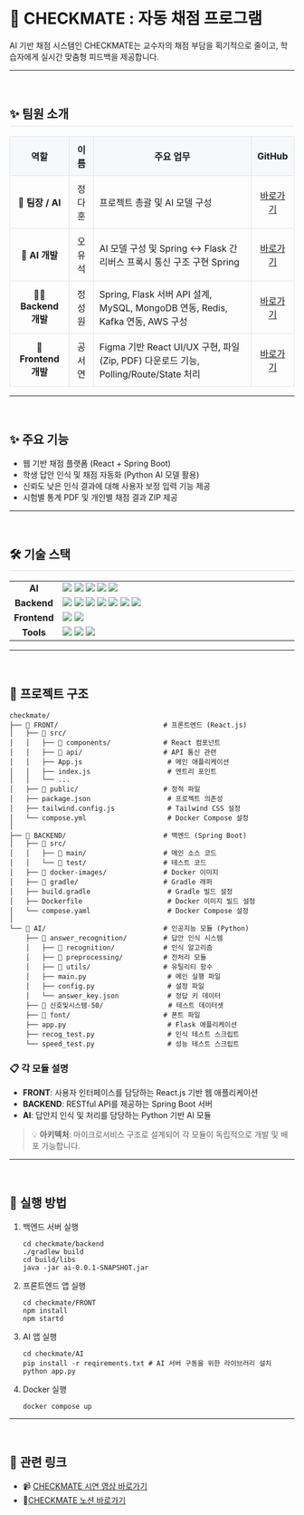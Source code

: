 <h1>🎯 CHECKMATE : 자동 채점 프로그램</h1>
<p> AI 기반 채점 시스템인 CHECKMATE는 교수자의 채점 부담을 획기적으로 줄이고, 학습자에게 실시간 맞춤형 피드백을 제공합니다.</p>
<hr>
<br>
<div id="team-embers">
  <h2 style="border-bottom: 2px solid #eaecef; padding-bottom: 0.3em;">✨ 팀원 소개</h2>
  <table style="width: 100%; border-collapse: collapse; text-align: center;">
    <thead>
      <tr style="background-color: #f6f8fa;">
        <th style="padding: 10px; border: 1px solid #dfe2e5;">역할</th>
        <th style="padding: 10px; border: 1px solid #dfe2e5;">이름</th>
        <th style="padding: 10px; border: 1px solid #dfe2e5;">주요 업무</th>
        <th style="padding: 10px; border: 1px solid #dfe2e5;">GitHub</th>
      </tr>
    </thead>
    <tbody>
      <tr>
        <td style="padding: 10px; border: 1px solid #dfe2e5;">👑 <strong>팀장 / AI</strong></td>
        <td style="padding: 10px; border: 1px solid #dfe2e5;">정다훈</td>
        <td style="padding: 10px; border: 1px solid #dfe2e5; text-align: left;">프로젝트 총괄 및 AI 모델 구성</td>
        <td style="padding: 10px; border: 1px solid #dfe2e5;"><a href="https://github.com/Downy-newlearner">바로가기</a></td>
      </tr>
      <tr>
        <td style="padding: 10px; border: 1px solid #dfe2e5;">🧩 <strong>AI 개발</strong></td>
        <td style="padding: 10px; border: 1px solid #dfe2e5;">오유석</td>
        <td style="padding: 10px; border: 1px solid #dfe2e5; text-align: left;">AI 모델 구성 및 Spring ↔ Flask 간 리버스 프록시 통신 구조 구현 Spring </td>
        <td style="padding: 10px; border: 1px solid #dfe2e5;"><a href="https://github.com/DKUSeok2">바로가기</a></td>
      </tr>
      <tr>
        <td style="padding: 10px; border: 1px solid #dfe2e5;">🧑‍💻 <strong>Backend 개발</strong></td>
        <td style="padding: 10px; border: 1px solid #dfe2e5;">정성원</td>
        <td style="padding: 10px; border: 1px solid #dfe2e5; text-align: left;">Spring, Flask 서버 API 설계, MySQL, MongoDB 연동, Redis, Kafka 연동, AWS 구성</td>
        <td style="padding: 10px; border: 1px solid #dfe2e5;"><a href="https://github.com/woniwory">바로가기</a></td>
      </tr>
      <tr>
        <td style="padding: 10px; border: 1px solid #dfe2e5;">🎨 <strong>Frontend 개발</strong></td>
        <td style="padding: 10px; border: 1px solid #dfe2e5;">공서연</td>
        <td style="padding: 10px; border: 1px solid #dfe2e5; text-align: left;">Figma 기반 React UI/UX 구현, 파일(Zip, PDF) 다운로드 기능, Polling/Route/State 처리</td>
        <td style="padding: 10px; border: 1px solid #dfe2e5;"><a href="https://github.com/seoyeeon">바로가기</a></td>
      </tr>
    </tbody>
  </table>
</div>
<hr>
<br>
<h2>✨ 주요 기능</h2>
<ul>
  <li>웹 기반 채점 플랫폼 (React + Spring Boot)</li>
  <li>학생 답안 인식 및 채점 자동화 (Python AI 모델 활용)</li>
  <li>신뢰도 낮은 인식 결과에 대해 사용자 보정 입력 기능 제공</li>
  <li>시험별 통계 PDF 및 개인별 채점 결과 ZIP 제공</li>
</ul>
<hr>
<br>
<div id="tech-stack">
  <h2 style="border-bottom: 2px solid #eaecef; padding-bottom: 0.3em;">🛠️ 기술 스택</h2>
  <table style="width: 100%;">
    <tbody>
      <tr>
        <td style="width: 15%; text-align: center;"><strong>AI</strong></td>
        <td><img src="https://img.shields.io/badge/Python-3776AB?style=for-the-badge&logo=python&logoColor=white">  <img src="https://img.shields.io/badge/Flask-000000?style=for-the-badge&logo=flask&logoColor=white"  <img src="https://img.shields.io/badge/TensorFlow-FF6F00?style=for-the-badge&logo=Tensorflow&logoColor=black"> <img src="https://img.shields.io/badge/Tensorflow-FF6F00?style=for-the-badge&logo=tensorflow&logoColor=white"> <img src="https://img.shields.io/badge/PyTorch-EE4C2C?style=for-the-badge&logo=pytorch&logoColor=white"> <img src="https://img.shields.io/badge/OpenCV-5C3EE8?style=for-the-badge&logo=opencv&logoColor=white"></td>
      </tr>
      <tr>
        <td style="text-align: center;"><strong>Backend</strong></td>
        <td><img src="https://img.shields.io/badge/Spring Boot-6DB33F?style=for-the-badge&logo=spring&logoColor=white"> <img src="https://img.shields.io/badge/Flask-000000?style=for-the-badge&logo=flask&logoColor=white"> <img src="https://img.shields.io/badge/MySQL-4479A1?style=for-the-badge&logo=mysql&logoColor=white"> <img src="https://img.shields.io/badge/MongoDB-47A248?style=for-the-badge&logo=mongodb&logoColor=white"> <img src="https://img.shields.io/badge/Apache Kafka-231F20?style=for-the-badge&logo=apachekafka&logoColor=white"> <img src="https://img.shields.io/badge/Redis-FF4438?style=for-the-badge&logo=redis&logoColor=white"> <img src="https://img.shields.io/badge/AWS-000000?style=for-the-badge&logo=aws&logoColor=black"></td>
      </tr>
      <tr>
        <td style="text-align: center;"><strong>Frontend</strong></td>
        <td><img src="https://img.shields.io/badge/React-61DAFB?style=for-the-badge&logo=react&logoColor=white"> <img src="https://img.shields.io/badge/JavaScript-F7DF1E?style=for-the-badge&logo=javascript&logoColor=white"></td>
      </tr>
      <tr>
        <td style="text-align: center;"><strong>Tools</strong></td>
        <td><img src="https://img.shields.io/badge/Git-F05032?style=for-the-badge&logo=git&logoColor=white"> <img src="https://img.shields.io/badge/GitHub-181717?style=for-the-badge&logo=github&logoColor=white"> <img src="https://img.shields.io/badge/Docker-2496ED?style=for-the-badge&logo=docker&logoColor=white"></td></td> 
      </tr>
    </tbody>
  </table>
</div>

<hr>
<br>
<h2>📁 프로젝트 구조</h2>

```
checkmate/
├── 📁 FRONT/                          # 프론트엔드 (React.js)
│   ├── 📁 src/
│   │   ├── 📁 components/             # React 컴포넌트
│   │   ├── 📁 api/                    # API 통신 관련
│   │   ├── App.js                     # 메인 애플리케이션
│   │   ├── index.js                   # 엔트리 포인트
│   │   └── ...
│   ├── 📁 public/                     # 정적 파일
│   ├── package.json                   # 프로젝트 의존성
│   ├── tailwind.config.js             # Tailwind CSS 설정
│   └── compose.yml                    # Docker Compose 설정
│
├── 📁 BACKEND/                        # 백엔드 (Spring Boot)
│   ├── 📁 src/
│   │   ├── 📁 main/                   # 메인 소스 코드
│   │   └── 📁 test/                   # 테스트 코드
│   ├── 📁 docker-images/              # Docker 이미지
│   ├── 📁 gradle/                     # Gradle 래퍼
│   ├── build.gradle                   # Gradle 빌드 설정
│   ├── Dockerfile                     # Docker 이미지 빌드 설정
│   └── compose.yaml                   # Docker Compose 설정
│
└── 📁 AI/                             # 인공지능 모듈 (Python)
    ├── 📁 answer_recognition/         # 답안 인식 시스템
    │   ├── 📁 recognition/            # 인식 알고리즘
    │   ├── 📁 preprocessing/          # 전처리 모듈
    │   ├── 📁 utils/                  # 유틸리티 함수
    │   ├── main.py                    # 메인 실행 파일
    │   ├── config.py                  # 설정 파일
    │   └── answer_key.json            # 정답 키 데이터
    ├── 📁 신호및시스템-50/                # 테스트 데이터셋
    ├── 📁 font/                       # 폰트 파일
    ├── app.py                         # Flask 애플리케이션
    ├── recog_test.py                  # 인식 테스트 스크립트
    └── speed_test.py                  # 성능 테스트 스크립트
```

### 📋 각 모듈 설명

- **FRONT**: 사용자 인터페이스를 담당하는 React.js 기반 웹 애플리케이션
- **BACKEND**: RESTful API를 제공하는 Spring Boot 서버  
- **AI**: 답안지 인식 및 처리를 담당하는 Python 기반 AI 모듈

> 💡 **아키텍처**: 마이크로서비스 구조로 설계되어 각 모듈이 독립적으로 개발 및 배포 가능합니다.

<hr>
<br>
<h2>🚀 실행 방법</h2>
<ol>
  <li>백엔드 서버 실행
    <pre><code>cd checkmate/backend
./gradlew build
cd build/libs
java -jar ai-0.0.1-SNAPSHOT.jar</code></pre>
  </li>
  <li>프론트엔드 앱 실행
    <pre><code>cd checkmate/FRONT
npm install
npm startd</code></pre>
  </li>
    <li>AI 앱 실행
    <pre><code>cd checkmate/AI
pip install -r reqirements.txt # AI 서버 구동을 위한 라이브러리 설치
python app.py</code></pre>
  </li>
      <li>Docker 실행
    <pre><code>docker compose up</code></pre>
  </li>
</ol>

<hr>
<br>
<h2>🔗 관련 링크</h2>
<ul>
  <li>📹 <a href="https://www.youtube.com/watch?v=8qNEgC5LwGs" target="_blank">CHECKMATE 시연 영상 바로가기</a></li>
  <li>📘<a href="https://amusing-tartan-c92.notion.site/4-1-1b3c113f95a780adb455fbad85181c14?source=copy_link", target="_blank">CHECKMATE 노션 바로가기</a></li>
</ul>
